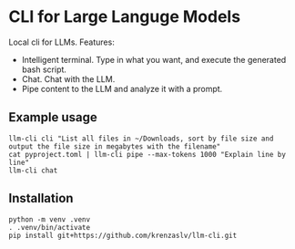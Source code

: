 # CLI for Large Languge Models

Local cli for LLMs.
Features:

- Intelligent terminal. Type in what you want, and execute the generated bash script.
- Chat. Chat with the LLM.
- Pipe content to the LLM and analyze it with a prompt.

## Example usage

```
llm-cli cli "List all files in ~/Downloads, sort by file size and output the file size in megabytes with the filename"
cat pyproject.toml | llm-cli pipe --max-tokens 1000 "Explain line by line"
llm-cli chat
```

## Installation

```
python -m venv .venv
. .venv/bin/activate
pip install git+https://github.com/krenzaslv/llm-cli.git
```
